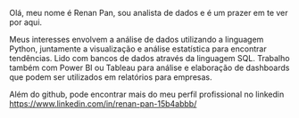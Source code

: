 Olá, meu nome é Renan Pan, sou analista de dados e é um prazer em te ver por aqui.

Meus interesses envolvem a análise de dados utilizando a linguagem Python, juntamente a visualização e análise estatística para encontrar tendências. Lido com bancos de dados através da linguagem SQL. Trabalho também com Power BI ou Tableau para análise e elaboração de dashboards que podem ser utilizados em relatórios para empresas.

Além do github, pode encontrar mais do meu perfil profissional no linkedin https://www.linkedin.com/in/renan-pan-15b4abbb/


<!---
Preciso ver para atualizar com mais informações. Ainda está fraco.
--->
